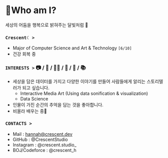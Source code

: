 # 🌙Who am I?
세상의 어둠을 행복으로 밝혀주는 달빛처럼 🌃

### `Crescent☾ >`
- Major of Computer Science and Art & Technology ```[6/10]```
- 건강 회복 중
 
### **`INTERESTS >`** 📷 / 🎻 / 👩‍💻 / 🌌 / 🔭 / 📚  
- 세상을 담은 데이터를 가지고 다양한 이야기를 만들어 사람들에게 알리는 스토리텔러가 되고 싶습니다.
    - Interactive Media Art (Using data sonification & visualization)
    - Data Science
- 인물이 가진 순간의 추억을 담는 것을 좋아합니다.
- 비올라 배우는 중🎻

### **`CONTACTS >`**
- Mail : hannah@crescent.dev
- GitHub : @CrescentStudio
- Instagram : @crescent.studio_
- BOJ/Codeforce : @crescent_h
